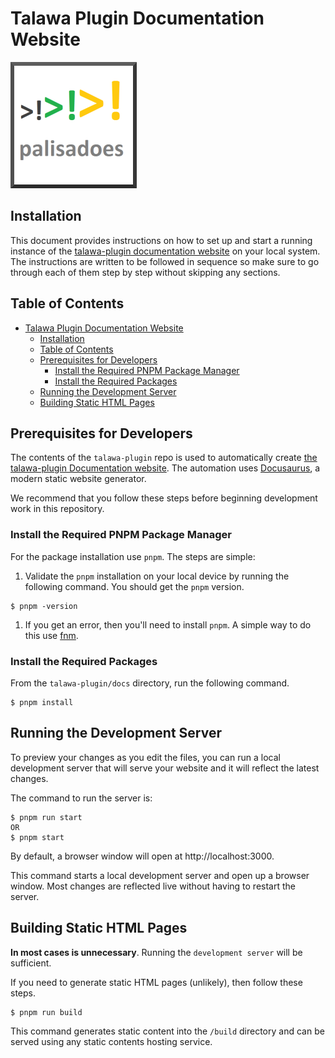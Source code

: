 # Talawa Plugin Documentation Website

[![N|Solid](static/img/markdown/misc/logo.png)](https://github.com/PalisadoesFoundation/talawa-plugin)

## Installation

This document provides instructions on how to set up and start a running instance of the [talawa-plugin documentation website](https://docs-plugin.talawa.io/) on your local system. The instructions are written to be followed in sequence so make sure to go through each of them step by step without skipping any sections.

## Table of Contents

<!-- TOC -->

- [Talawa Plugin Documentation Website](#talawa-plugin-documentation-website)
  - [Installation](#installation)
  - [Table of Contents](#table-of-contents)
  - [Prerequisites for Developers](#prerequisites-for-developers)
    - [Install the Required PNPM Package Manager](#install-the-required-pnpm-package-manager)
    - [Install the Required Packages](#install-the-required-packages)
  - [Running the Development Server](#running-the-development-server)
  - [Building Static HTML Pages](#building-static-html-pages)

<!-- /TOC -->

## Prerequisites for Developers

The contents of the `talawa-plugin` repo is used to automatically create [the talawa-plugin Documentation website](https://docs-plugin.talawa.io/). The automation uses [Docusaurus](https://docusaurus.io/docs/), a modern static website generator.

We recommend that you follow these steps before beginning development work in this repository.

### Install the Required PNPM Package Manager

For the package installation use `pnpm`. The steps are simple:

1. Validate the `pnpm` installation on your local device by running the following command. You should get the `pnpm` version.

```terminal
$ pnpm -version
```

1. If you get an error, then you'll need to install `pnpm`. A simple way to do this use [fnm](https://github.com/Schniz/fnm).

### Install the Required Packages

From the `talawa-plugin/docs` directory, run the following command.

```console
$ pnpm install
```

## Running the Development Server

To preview your changes as you edit the files, you can run a local development server that will serve your website and it will reflect the latest changes.

The command to run the server is:

```console
$ pnpm run start
OR
$ pnpm start
```

By default, a browser window will open at http://localhost:3000.

This command starts a local development server and open up a browser window. Most changes are reflected live without having to restart the server.

## Building Static HTML Pages

**In most cases is unnecessary**. Running the `development server` will be sufficient.

If you need to generate static HTML pages (unlikely), then follow these steps.

```console
$ pnpm run build
```

This command generates static content into the `/build` directory and can be served using any static contents hosting service.
